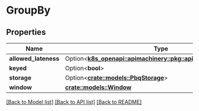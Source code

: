 # GroupBy

## Properties

Name | Type | Description | Notes
------------ | ------------- | ------------- | -------------
**allowed_lateness** | Option<[**k8s_openapi::apimachinery::pkg::apis::meta::v1::Duration**](k8s_openapi::apimachinery::pkg::apis::meta::v1::Duration.md)> |  | [optional]
**keyed** | Option<**bool**> |  | [optional]
**storage** | Option<[**crate::models::PbqStorage**](PBQStorage.md)> |  | [optional]
**window** | [**crate::models::Window**](Window.md) |  | 

[[Back to Model list]](../README.md#documentation-for-models) [[Back to API list]](../README.md#documentation-for-api-endpoints) [[Back to README]](../README.md)


